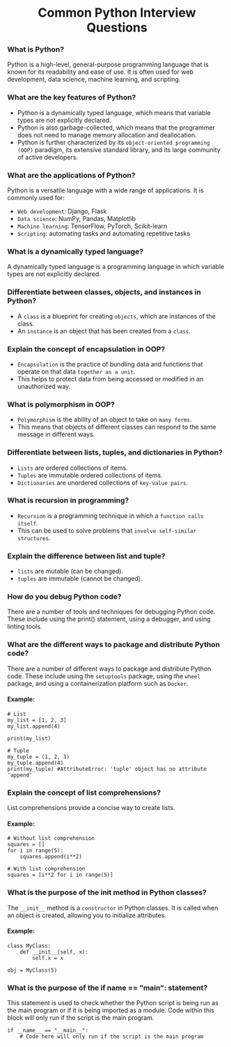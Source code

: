 <h1 align="center">Common Python Interview Questions</h1>

### What is Python?
Python is a high-level, general-purpose programming language that is known for its readability and ease of use. 
It is often used for web development, data science, machine learning, and scripting.

### What are the key features of Python?
- Python is a dynamically typed language, which means that variable types are not explicitly declared. 
- Python is also garbage-collected, which means that the programmer does not need to manage memory allocation and deallocation.
- Python is further characterized by its ``object-oriented programming (OOP)`` paradigm, its extensive standard library, and its large community of active developers.


### What are the applications of Python?
Python is a versatile language with a wide range of applications. It is commonly used for:

- ``Web development``: Django, Flask
- ``Data science``: NumPy, Pandas, Matplotlib
- ``Machine learning``: TensorFlow, PyTorch, Scikit-learn
- ``Scripting``: automating tasks and automating repetitive tasks

### What is a dynamically typed language?
A dynamically typed language is a programming language in which variable types are not explicitly declared.

### Differentiate between classes, objects, and instances in Python?

- A ``class`` is a blueprint for creating ``objects``, which are instances of the class. 
- An ``instance`` is an object that has been created from a ``class``.

### Explain the concept of encapsulation in OOP?
- ``Encapsulation`` is the practice of bundling data and functions that operate on that data ``together as a unit``. 
- This helps to protect data from being accessed or modified in an unauthorized way.

### What is polymorphism in OOP?
- ``Polymorphism`` is the ability of an object to take on ``many forms``. 
- This means that objects of different classes can respond to the same message in different ways.

### Differentiate between lists, tuples, and dictionaries in Python?
- ``Lists`` are ordered collections of items. 
- ``Tuples`` are immutable ordered collections of items. 
- ``Dictionaries`` are unordered collections of ``key-value pairs``.

### What is recursion in programming?
- ``Recursion`` is a programming technique in which a ``function calls itself``. 
- This can be used to solve problems that ``involve self-similar structures``.

### Explain the difference between list and tuple?
- ``lists`` are mutable (can be changed).
- ``tuples`` are immutable (cannot be changed). 

### How do you debug Python code?
There are a number of tools and techniques for debugging Python code. These include using the print() statement, using a debugger, and using linting tools.

### What are the different ways to package and distribute Python code?
There are a number of different ways to package and distribute Python code. These include using the ``setuptools`` package, using the ``wheel`` package, 
and using a containerization platform such as ``Docker``.

#### Example:
```
# List
my_list = [1, 2, 3]
my_list.append(4)

print(my_list)

# Tuple
my_tuple = (1, 2, 3)
my_tuple.append(4)
print(my_tuple) #AttributeError: 'tuple' object has no attribute 'append'
```

### Explain the concept of list comprehensions?
List comprehensions provide a concise way to create lists. 
#### Example:

```
# Without list comprehension
squares = []
for i in range(5):
    squares.append(i**2)

# With list comprehension
squares = [i**2 for i in range(5)]
```

### What is the purpose of the __init__ method in Python classes?
The ``__init__`` method is a ``constructor`` in Python classes. It is called when an object is created, allowing you to initialize attributes. 
#### Example:
```
class MyClass:
    def __init__(self, x):
        self.x = x

obj = MyClass(5)
```

### What is the purpose of the if __name__ == "__main__": statement?
This statement is used to check whether the Python script is being run as the main program or 
if it is being imported as a module. Code within this block will only run if the script is the main program.
```
if __name__ == "__main__":
    # Code here will only run if the script is the main program
```

### 